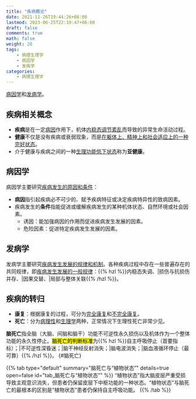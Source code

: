 ```yaml
---
title: "疾病概论"
date: 2021-11-26T19:44:26+08:00
lastmod: 2023-06-25T22:19:47+08:00
draft: false
comments: true
math: false
weight: 20
tags:
    - 病理生理学
    - 病因学
    - 发病学
categories:
    - 病理生理学
---
```


[病因学](#病因学)和[发病学](#发病学)。

<!--more-->

## 疾病相关概念

- **疾病**是在一定[病因](#病因学)作用下，机体<ins>内稳态调节紊乱</ins>而导致的异常生命活动过程。
- **健康**不仅是没有疾病或衰弱现象，而是<ins>在躯体上、精神上和社会适应上的一种完好状态</ins>。
- 介于健康与疾病之间的一种<ins>生理功能低下状态</ins>称为**亚健康**。

## 病因学

病因学主要研究<ins>疾病发生的原因和条件</ins>：

- **病因**指引起疾病必不可少的、赋予疾病特征或决定疾病特异性的致病因素。
- 疾病发生的**条件**指能促进或缓解疾病发生的某种机体状态、自然环境或社会因素。
    - 诱因：能加强病因的作用而促进疾病发生发展的因素。
    - 危险因素：促进特定疾病发生发展的因素。

## 发病学

发病学主要研究<ins>疾病发生发展的规律和机制</ins>。各种疾病过程中存在一些普遍存在的共同规律，即<ins>疾病发生发展的一般规律</ins>：{{% hzl %}}内稳态失调、|损伤与抗损伤并存、|因果交替、|局部与整体关联{{% /hzl %}}。

## 疾病的转归

- **康复**：根据康复的过程，可分为<ins>完全康复</ins>和<ins>不完全康复</ins>。
- **死亡**：分为<ins>病理性</ins>和<ins>生理学</ins>两种，正常情况下生理性死亡非常少见。

**脑死亡**指全脑（大脑、间脑和脑干）功能不可逆性永久损伤以及机体作为一个整体功能的永久性停止。<mark>脑死亡的判断标准</mark>为{{% hzl %}}自主呼吸停止（首要指标）；|不可逆性深昏迷；|脑干神经反射消失；|脑电波消失；|脑血液循环停止（最可靠）{{% /hzl %}}。
{#脑死亡}

{{% tab type="default" summary="脑死亡与“植物状态”" details=true open=false id="tab_脑死亡与“植物状态”" %}}
“植物状态”指大脑皮层严重受损导致主观意识消失，但患者仍保留皮层下中枢功能的一种状态。“植物状态”与脑死亡的最根本的区别是“植物状态”患者仍保持自主呼吸功能。
{{% /tab %}}
